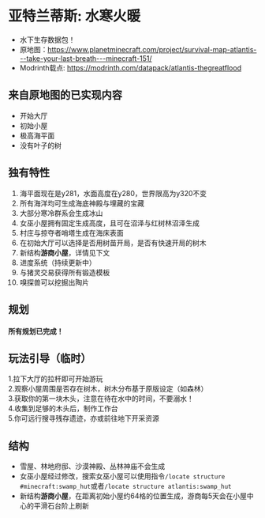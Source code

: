 # 亚特兰蒂斯: 水寒火暖
- 水下生存数据包！
- 原地图：https://www.planetminecraft.com/project/survival-map-atlantis---take-your-last-breath---minecraft-151/
- Modrinth载点: https://modrinth.com/datapack/atlantis-thegreatflood

## 来自原地图的已实现内容
- 开始大厅  
- 初始小屋    
- 极高海平面  
- 没有叶子的树  

## 独有特性
1. 海平面现在是y281，水面高度在y280，世界限高为y320不变
2. 所有海洋均可生成海底神殿与埋藏的宝藏  
3. 大部分寒冷群系会生成冰山  
4. 女巫小屋拥有固定生成高度，且可在沼泽与红树林沼泽生成  
5. 村庄与掠夺者哨塔生成在海床表面
6. 在初始大厅可以选择是否用树苗开局，是否有快速开局的树木
7. 新结构**游商小屋**，详情见下文
8. 进度系统（持续更新中）
9. 与猪灵交易获得所有锻造模板
10. 嗅探兽可以挖掘出陶片
   
## 规划
#### 所有规划已完成！

## 玩法引导（临时）
1.拉下大厅的拉杆即可开始游玩  
2.观察小屋周围是否存在树木，树木分布基于原版设定（如森林）  
3.获取你的第一块木头，注意在待在水中的时间，不要溺水！  
4.收集到足够的木头后，制作工作台  
5.你可远行搜寻残存遗迹，亦或前往地下开采资源  

## 结构
- 雪屋、林地府邸、沙漠神殿、丛林神庙不会生成
- 女巫小屋经过修改，搜索女巫小屋可以使用指令`/locate structure #minecraft:swamp_hut`或者`/locate structure atlantis:swamp_hut`
- 新结构**游商小屋**，在距离初始小屋约64格的位置生成，游商每5天会在小屋中心的平滑石台阶上刷新
